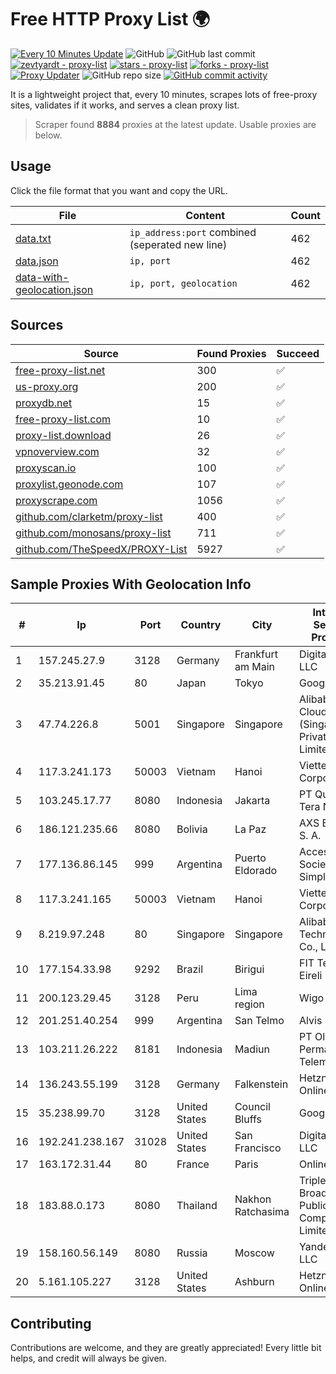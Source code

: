 
# Free HTTP Proxy List 🌍

[![Every 10 Minutes Update](https://github.com/mertguvencli/http-proxy-list/actions/workflows/main.yml/badge.svg?branch=main)](https://github.com/mertguvencli/http-proxy-list/actions/workflows/main.yml)
![GitHub](https://img.shields.io/github/license/mertguvencli/http-proxy-list)
![GitHub last commit](https://img.shields.io/github/last-commit/mertguvencli/http-proxy-list)
[![zevtyardt - proxy-list](https://img.shields.io/static/v1?label=zevtyardt&message=proxy-list&color=blue&logo=github)](https://github.com/zevtyardt/proxy-list "Go to GitHub repo")
[![stars - proxy-list](https://img.shields.io/github/stars/zevtyardt/proxy-list?style=social)](https://github.com/zevtyardt/proxy-list)
[![forks - proxy-list](https://img.shields.io/github/forks/zevtyardt/proxy-list?style=social)](https://github.com/zevtyardt/proxy-list)
[![Proxy Updater](https://github.com/zevtyardt/proxy-list/workflows/Proxy%20Updater/badge.svg)](https://github.com/zevtyardt/proxy-list/actions?query=workflow:"Proxy+Updater")
![GitHub repo size](https://img.shields.io/github/repo-size/zevtyardt/proxy-list)
[![GitHub commit activity](https://img.shields.io/github/commit-activity/m/zevtyardt/proxy-list?logo=commits)](https://github.com/zevtyardt/proxy-list/commits/main)

It is a lightweight project that, every 10 minutes, scrapes lots of free-proxy sites, validates if it works, and serves a clean proxy list.

> Scraper found **8884** proxies at the latest update. Usable proxies are below.

## Usage

Click the file format that you want and copy the URL.

|File|Content|Count|
|----|-------|-----|
|[data.txt](https://raw.githubusercontent.com/mertguvencli/http-proxy-list/main/proxy-list/data.txt)|`ip_address:port` combined (seperated new line)|462|
|[data.json](https://raw.githubusercontent.com/mertguvencli/http-proxy-list/main/proxy-list/data.json)|`ip, port`|462|
|[data-with-geolocation.json](https://raw.githubusercontent.com/mertguvencli/http-proxy-list/main/proxy-list/data-with-geolocation.json)|`ip, port, geolocation`|462|

## Sources

|Source|Found Proxies|Succeed|
|------|-------------|-------|
|[free-proxy-list.net](https://free-proxy-list.net)|300|✅|
|[us-proxy.org](https://www.us-proxy.org)|200|✅|
|[proxydb.net](http://proxydb.net)|15|✅|
|[free-proxy-list.com](https://free-proxy-list.com/?page=&port=&type%5B%5D=http&type%5B%5D=https&up_time=0&search=Search)|10|✅|
|[proxy-list.download](https://www.proxy-list.download/HTTP)|26|✅|
|[vpnoverview.com](https://vpnoverview.com/privacy/anonymous-browsing/free-proxy-servers)|32|✅|
|[proxyscan.io](https://www.proxyscan.io)|100|✅|
|[proxylist.geonode.com](https://proxylist.geonode.com/api/proxy-list?limit=300&page=1&sort_by=lastChecked&sort_type=desc&protocols=http,https)|107|✅|
|[proxyscrape.com](https://api.proxyscrape.com/v2/?request=displayproxies&protocol=http&timeout=10000&country=all&ssl=all&anonymity=all)|1056|✅|
|[github.com/clarketm/proxy-list](https://raw.githubusercontent.com/clarketm/proxy-list/master/proxy-list-raw.txt)|400|✅|
|[github.com/monosans/proxy-list](https://raw.githubusercontent.com/monosans/proxy-list/main/proxies/http.txt)|711|✅|
|[github.com/TheSpeedX/PROXY-List](https://raw.githubusercontent.com/TheSpeedX/PROXY-List/master/http.txt)|5927|✅|


## Sample Proxies With Geolocation Info

|#|Ip|Port|Country|City|Internet Service Provider|
|-|--|----|-------|----|-------------------------|
|1|157.245.27.9|3128|Germany|Frankfurt am Main|DigitalOcean, LLC|
|2|35.213.91.45|80|Japan|Tokyo|Google LLC|
|3|47.74.226.8|5001|Singapore|Singapore|Alibaba Cloud (Singapore) Private Limited|
|4|117.3.241.173|50003|Vietnam|Hanoi|Viettel Corporation|
|5|103.245.17.77|8080|Indonesia|Jakarta|PT Quantum Tera Network|
|6|186.121.235.66|8080|Bolivia|La Paz|AXS Bolivia S. A.|
|7|177.136.86.145|999|Argentina|Puerto Eldorado|Access AIR Sociedad Simple|
|8|117.3.241.165|50003|Vietnam|Hanoi|Viettel Corporation|
|9|8.219.97.248|80|Singapore|Singapore|Alibaba (US) Technology Co., Ltd.|
|10|177.154.33.98|9292|Brazil|Birigui|FIT Telecom Eireli|
|11|200.123.29.45|3128|Peru|Lima region|Wigo S.A.|
|12|201.251.40.254|999|Argentina|San Telmo|Alvis S.A.|
|13|103.211.26.222|8181|Indonesia|Madiun|PT Olean Permata Telematika|
|14|136.243.55.199|3128|Germany|Falkenstein|Hetzner Online GmbH|
|15|35.238.99.70|3128|United States|Council Bluffs|Google LLC|
|16|192.241.238.167|31028|United States|San Francisco|DigitalOcean, LLC|
|17|163.172.31.44|80|France|Paris|Online S.A.S.|
|18|183.88.0.173|8080|Thailand|Nakhon Ratchasima|Triple T Broadband Public Company Limited|
|19|158.160.56.149|8080|Russia|Moscow|Yandex.Cloud LLC|
|20|5.161.105.227|3128|United States|Ashburn|Hetzner Online GmbH|



## Contributing

Contributions are welcome, and they are greatly appreciated! Every
little bit helps, and credit will always be given.

